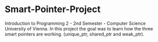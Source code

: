 # Smart-Pointer-Project
Introduction to Programming 2 - 2nd Semester - Computer Science University of Vienna.
In this project the goal was to learn how the three smart pointers are working. (unique_ptr, shared_ptr and weak_ptr).
